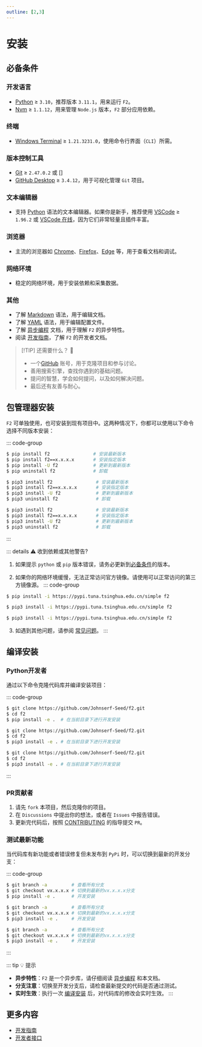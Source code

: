 ```yaml
---
outline: [2,3]
---
```


# 安装

## 必备条件

### **开发语言**
   - [Python](https://www.python.org/) ≥ `3.10`，推荐版本 `3.11.1`，用来运行 `F2`。
   - [Nvm](https://github.com/nvm-sh/nvm) ≥ `1.1.12`，用来管理 `Node.js` 版本，`F2` 部分应用依赖。
### **终端**
   - [Windows Terminal](https://aka.ms/terminal) ≥ `1.21.3231.0`，使用命令行界面（`CLI`）所需。
### **版本控制工具**
   - [Git](https://git-scm.com/) ≥ `2.47.0.2` 或 []
   - [GitHub Desktop](https://desktop.github.com/) ≥ `3.4.12`，用于可视化管理 `Git` 项目。
### **文本编辑器**
   - 支持 [Python](https://en.wikipedia.org/wiki/python) 语法的文本编辑器。如果你是新手，推荐使用 [VSCode](https://code.visualstudio.com/) ≥ `1.96.2` 或 [VSCode 在线](https://vscode.dev)，因为它们非常轻量且插件丰富。
### **浏览器**
   - 主流的浏览器如 [Chrome](https://www.google.com/chrome/)、[Firefox](https://www.mozilla.org/firefox/)、[Edge](https://www.microsoft.com/edge) 等，用于查看文档和调试。
### **网络环境**
   - 稳定的网络环境，用于安装依赖和采集数据。
### **其他**
   - 了解 [Markdown](https://www.markdownguide.org/) 语法，用于编辑文档。
   - 了解 [YAML](https://yaml.org/) 语法，用于编辑配置文件。
   - 了解 [异步编程](https://docs.python.org/3/library/asyncio.html) 文档，用于理解 `F2` 的异步特性。
   - 阅读 [开发指南](/guide/what-is-f2)，了解 `F2` 的开发者文档。

> [!TIP] 还需要什么？ 🤔
> - 一个[GitHub](https://github.com) 账号，用于克隆项目和参与讨论。
> - 善用搜索引擎，查找你遇到的基础问题。
> - 提问的智慧，学会如何提问，以及如何解决问题。
> - 最后还有友善与耐心。

## 包管理器安装

`F2` 可单独使用，也可安装到现有项目中。这两种情况下，你都可以使用以下命令选择不同版本安装：

::: code-group

```sh [Windows]
$ pip install f2                # 安装最新版本
$ pip install f2==x.x.x.x       # 安装指定版本
$ pip install -U f2             # 更新到最新版本
$ pip uninstall f2              # 卸载
```

```sh [Linux]
$ pip3 install f2                # 安装最新版本
$ pip3 install f2==x.x.x.x       # 安装指定版本
$ pip3 install -U f2             # 更新到最新版本
$ pip3 uninstall f2              # 卸载
```

```sh [MacOS]
$ pip3 install f2                # 安装最新版本
$ pip3 install f2==x.x.x.x       # 安装指定版本
$ pip3 install -U f2             # 更新到最新版本
$ pip3 uninstall f2              # 卸载
```
:::

::: details :warning: 收到依赖或其他警告?
1. 如果提示 `python` 或 `pip` 版本错误，请务必更新到[必备条件](#必备条件)的版本。

2. 如果你的网络环境缓慢，无法正常访问官方镜像。请使用可以正常访问的第三方镜像源。
::: code-group

```sh [Windows]
$ pip install -i https://pypi.tuna.tsinghua.edu.cn/simple f2
```

```sh [Linux]
$ pip3 install -i https://pypi.tuna.tsinghua.edu.cn/simple f2
```

```sh [MacOS]
$ pip3 install -i https://pypi.tuna.tsinghua.edu.cn/simple f2
```

3. 如遇到其他问题，请参阅 [常见问题](/faq)。
:::

## 编译安装

### Python开发者

通过以下命令克隆代码库并编译安装项目：

::: code-group

```sh [Windows]
$ git clone https://github.com/Johnserf-Seed/f2.git
$ cd f2
$ pip install -e .  # 在当前目录下进行开发安装
```

```sh [Linux]
$ git clone https://github.com/Johnserf-Seed/f2.git
$ cd f2
$ pip3 install -e . # 在当前目录下进行开发安装
```

```sh [MacOS]
$ git clone https://github.com/Johnserf-Seed/f2.git
$ cd f2
$ pip3 install -e . # 在当前目录下进行开发安装
```
:::

### PR贡献者

1. 请先 `fork` 本项目，然后克隆你的项目。
2. 在 `Discussions` 中提出你的想法，或者在 `Issues` 中报告错误。
3. 更新完代码后，按照 [CONTRIBUTING](https://github.com/Johnserf-Seed/f2/blob/main/CONTRIBUTING.md) 的指导提交 `PR`。

### 测试最新功能

当代码库有新功能或者错误修复但未发布到 `PyPi` 时，可以切换到最新的开发分支：

::: code-group

```sh [Windows]
$ git branch -a         # 查看所有分支
$ git checkout vx.x.x.x # 切换到最新的vx.x.x.x分支
$ pip install -e .      # 开发安装
```

```sh [Linux]
$ git branch -a         # 查看所有分支
$ git checkout vx.x.x.x # 切换到最新的vx.x.x.x分支
$ pip3 install -e .     # 开发安装
```

```sh [MacOS]
$ git branch -a         # 查看所有分支
$ git checkout vx.x.x.x # 切换到最新的vx.x.x.x分支
$ pip3 install -e .     # 开发安装
```
:::

::: tip :bulb: 提示
- **异步特性**：`F2` 是一个异步库，请仔细阅读 [异步编程](https://docs.python.org/3/library/asyncio.html) 和本文档。
- **分支注意**：切换至开发分支后，请检查最新提交的代码是否通过测试。
- **实时生效**：执行一次 [编译安装](#编译安装) 后，对代码库的修改会实时生效。
:::

## 更多内容
  - [开发指南](/guide/what-is-f2)
  - [开发者接口](/guide/api-examples)
